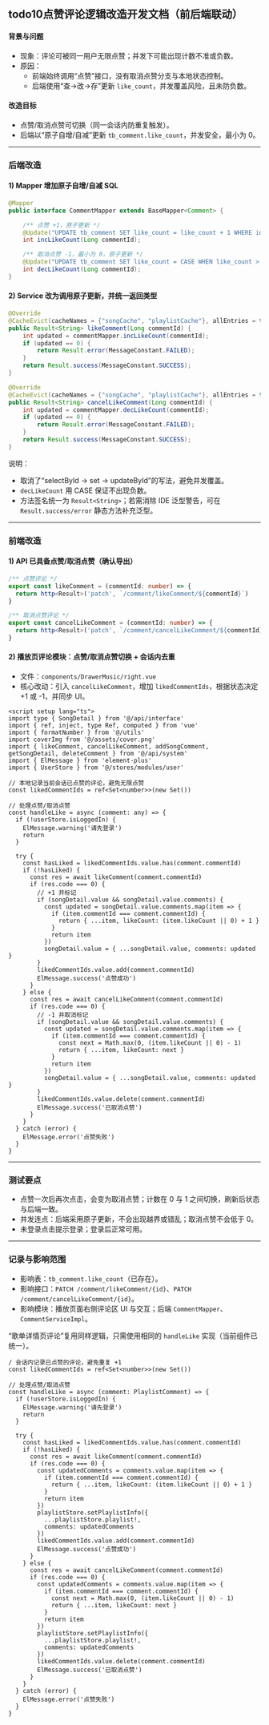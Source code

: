 ## todo10点赞评论逻辑改造开发文档（前后端联动）

#### 背景与问题
- 现象：评论可被同一用户无限点赞；并发下可能出现计数不准或负数。
- 原因：
  - 前端始终调用“点赞”接口，没有取消点赞分支与本地状态控制。
  - 后端使用“查→改→存”更新 `like_count`，并发覆盖风险，且未防负数。

#### 改造目标
- 点赞/取消点赞可切换（同一会话内防重复触发）。
- 后端以“原子自增/自减”更新 `tb_comment.like_count`，并发安全，最小为 0。

---

### 后端改造

#### 1) Mapper 增加原子自增/自减 SQL
```15:25:src/main/java/cn/edu/seig/vibemusic/mapper/CommentMapper.java
@Mapper
public interface CommentMapper extends BaseMapper<Comment> {

    /** 点赞 +1，原子更新 */
    @Update("UPDATE tb_comment SET like_count = like_count + 1 WHERE id = #{commentId}")
    int incLikeCount(Long commentId);

    /** 取消点赞 -1，最小为 0，原子更新 */
    @Update("UPDATE tb_comment SET like_count = CASE WHEN like_count > 0 THEN like_count - 1 ELSE 0 END WHERE id = #{commentId}")
    int decLikeCount(Long commentId);
}
```

#### 2) Service 改为调用原子更新，并统一返回类型
```90:106:src/main/java/cn/edu/seig/vibemusic/service/impl/CommentServiceImpl.java
@Override
@CacheEvict(cacheNames = {"songCache", "playlistCache"}, allEntries = true)
public Result<String> likeComment(Long commentId) {
    int updated = commentMapper.incLikeCount(commentId);
    if (updated == 0) {
        return Result.error(MessageConstant.FAILED);
    }
    return Result.success(MessageConstant.SUCCESS);
}
```

```114:129:src/main/java/cn/edu/seig/vibemusic/service/impl/CommentServiceImpl.java
@Override
@CacheEvict(cacheNames = {"songCache", "playlistCache"}, allEntries = true)
public Result<String> cancelLikeComment(Long commentId) {
    int updated = commentMapper.decLikeCount(commentId);
    if (updated == 0) {
        return Result.error(MessageConstant.FAILED);
    }
    return Result.success(MessageConstant.SUCCESS);
}
```

说明：
- 取消了“selectById → set → updateById”的写法，避免并发覆盖。
- `decLikeCount` 用 CASE 保证不出现负数。
- 方法签名统一为 `Result<String>`；若需消除 IDE 泛型警告，可在 `Result.success/error` 静态方法补充泛型。

---

### 前端改造

#### 1) API 已具备点赞/取消点赞（确认导出）
```173:180:vibe-music-client-main/src/api/system.ts
/** 点赞评论 */
export const likeComment = (commentId: number) => {
  return http<Result>('patch', `/comment/likeComment/${commentId}`)
}

/** 取消点赞评论 */
export const cancelLikeComment = (commentId: number) => {
  return http<Result>('patch', `/comment/cancelLikeComment/${commentId}`)
}
```

#### 2) 播放页评论模块：点赞/取消点赞切换 + 会话内去重
- 文件：`components/DrawerMusic/right.vue`
- 核心改动：引入 `cancelLikeComment`，增加 `likedCommentIds`，根据状态决定 +1 或 -1，并同步 UI。

```1:9:vibe-music-client-main/src/components/DrawerMusic/right.vue
<script setup lang="ts">
import type { SongDetail } from '@/api/interface'
import { ref, inject, type Ref, computed } from 'vue'
import { formatNumber } from '@/utils'
import coverImg from '@/assets/cover.png'
import { likeComment, cancelLikeComment, addSongComment, getSongDetail, deleteComment } from '@/api/system'
import { ElMessage } from 'element-plus'
import { UserStore } from '@/stores/modules/user'
```

```72:106:vibe-music-client-main/src/components/DrawerMusic/right.vue
// 本地记录当前会话已点赞的评论，避免无限点赞
const likedCommentIds = ref<Set<number>>(new Set())

// 处理点赞/取消点赞
const handleLike = async (comment: any) => {
  if (!userStore.isLoggedIn) {
    ElMessage.warning('请先登录')
    return
  }

  try {
    const hasLiked = likedCommentIds.value.has(comment.commentId)
    if (!hasLiked) {
      const res = await likeComment(comment.commentId)
      if (res.code === 0) {
        // +1 并标记
        if (songDetail.value && songDetail.value.comments) {
          const updated = songDetail.value.comments.map(item => {
            if (item.commentId === comment.commentId) {
              return { ...item, likeCount: (item.likeCount || 0) + 1 }
            }
            return item
          })
          songDetail.value = { ...songDetail.value, comments: updated }
        }
        likedCommentIds.value.add(comment.commentId)
        ElMessage.success('点赞成功')
      }
    } else {
      const res = await cancelLikeComment(comment.commentId)
      if (res.code === 0) {
        // -1 并取消标记
        if (songDetail.value && songDetail.value.comments) {
          const updated = songDetail.value.comments.map(item => {
            if (item.commentId === comment.commentId) {
              const next = Math.max(0, (item.likeCount || 0) - 1)
              return { ...item, likeCount: next }
            }
            return item
          })
          songDetail.value = { ...songDetail.value, comments: updated }
        }
        likedCommentIds.value.delete(comment.commentId)
        ElMessage.success('已取消点赞')
      }
    }
  } catch (error) {
    ElMessage.error('点赞失败')
  }
}
```

---

### 测试要点

- 点赞一次后再次点击，会变为取消点赞；计数在 0 与 1 之间切换，刷新后状态与后端一致。
- 并发连点：后端采用原子更新，不会出现越界或错乱；取消点赞不会低于 0。
- 未登录点击提示登录；登录后正常可用。

---

### 记录与影响范围
- 影响表：`tb_comment.like_count`（已存在）。
- 影响接口：`PATCH /comment/likeComment/{id}`、`PATCH /comment/cancelLikeComment/{id}`。
- 影响模块：播放页面右侧评论区 UI 与交互；后端 `CommentMapper`、`CommentServiceImpl`。

“歌单详情页评论”复用同样逻辑，只需使用相同的 `handleLike` 实现（当前组件已统一）。

```
/ 会话内记录已点赞的评论，避免重复 +1
const likedCommentIds = ref<Set<number>>(new Set())

// 处理点赞/取消点赞
const handleLike = async (comment: PlaylistComment) => {
  if (!userStore.isLoggedIn) {
    ElMessage.warning('请先登录')
    return
  }

  try {
    const hasLiked = likedCommentIds.value.has(comment.commentId)
    if (!hasLiked) {
      const res = await likeComment(comment.commentId)
      if (res.code === 0) {
        const updatedComments = comments.value.map(item => {
          if (item.commentId === comment.commentId) {
            return { ...item, likeCount: (item.likeCount || 0) + 1 }
          }
          return item
        })
        playlistStore.setPlaylistInfo({
          ...playlistStore.playlist!,
          comments: updatedComments
        })
        likedCommentIds.value.add(comment.commentId)
        ElMessage.success('点赞成功')
      }
    } else {
      const res = await cancelLikeComment(comment.commentId)
      if (res.code === 0) {
        const updatedComments = comments.value.map(item => {
          if (item.commentId === comment.commentId) {
            const next = Math.max(0, (item.likeCount || 0) - 1)
            return { ...item, likeCount: next }
          }
          return item
        })
        playlistStore.setPlaylistInfo({
          ...playlistStore.playlist!,
          comments: updatedComments
        })
        likedCommentIds.value.delete(comment.commentId)
        ElMessage.success('已取消点赞')
      }
    }
  } catch (error) {
    ElMessage.error('点赞失败')
  }
}
```

